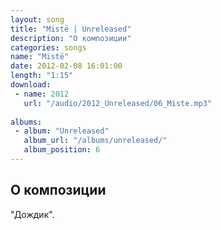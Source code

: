 ```yaml
---
layout: song
title: "Mistë | Unreleased"
description: "О композиции"
categories: songs
name: "Mistë"
date: 2012-02-08 16:01:00
length: "1:15"
download:
 - name: 2012
   url: "/audio/2012_Unreleased/06_Miste.mp3"
   
albums:
 - album: "Unreleased"
   album_url: "/albums/unreleased/"
   album_position: 6
---
```



## О композиции

"Дождик".  
  
